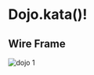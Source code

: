# Dojo.kata()!

## Wire Frame
![dojo 1](https://user-images.githubusercontent.com/41202313/50729076-d435c580-10f0-11e9-8b8e-5d69db1e52e0.png)
